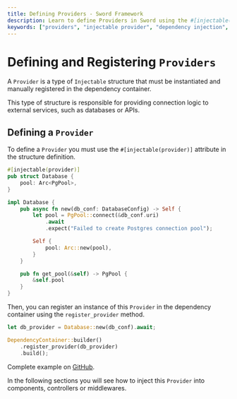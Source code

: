 ```yaml
---
title: Defining Providers - Sword Framework
description: Learn to define Providers in Sword using the #[injectable(provider)] macro. Understand manual registration and external service connections.
keywords: ["providers", "injectable provider", "dependency injection", "sword framework", "external services", "database connections"]
---
```


# Defining and Registering `Providers`

A `Provider` is a type of `Injectable` structure that must be instantiated and manually registered in the dependency container.

This type of structure is responsible for providing connection logic to external services, such as databases or APIs.

## Defining a `Provider`

To define a `Provider` you must use the `#[injectable(provider)]` attribute in the structure definition.

```rust
#[injectable(provider)]
pub struct Database {
    pool: Arc<PgPool>,
}

impl Database {
    pub async fn new(db_conf: DatabaseConfig) -> Self {
        let pool = PgPool::connect(&db_conf.uri)
            .await
            .expect("Failed to create Postgres connection pool");

        Self {
            pool: Arc::new(pool),
        }
    }

    pub fn get_pool(&self) -> PgPool {
        &self.pool
    }
}
```
Then, you can register an instance of this `Provider` in the dependency container using the `register_provider` method.

```rust
let db_provider = Database::new(db_conf).await;

DependencyContainer::builder()
    .register_provider(db_provider)
    .build();
```

Complete example on [GitHub](https://github.com/sword-web/sword/tree/main/examples/dependency-injection/).

In the following sections you will see how to inject this `Provider` into components, controllers or middlewares.